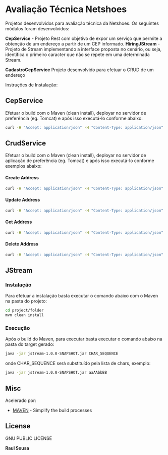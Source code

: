# Avaliação Técnica Netshoes

Projetos desenvolvidos para avaliação técnica da Netshoes. Os seguintes módulos foram desenvolvidos:

  <b>CepService</b> - Projeto Rest com objetivo de expor um serviço que permite a obtenção de um endereço a partir de um CEP                       informado.
  <b>HiringJStream</b> - Projeto de Stream implementando a interface proposta no cenário, ou seja, identifica o primeiro                              caracter que não se repete em uma determinada Stream.
  
<b>CadastroCepService</b> Projeto desenvolvido para efetuar o CRUD de um endereço

Instruções de Instalação:

## CepService
Efetuar o build com o Maven (clean install), deployar no servidor de preferência (eg. Tomcat) e após isso executá-lo conforme abaixo:

```sh
curl -H "Accept: application/json" -H "Content-Type: application/json"  -X POST -d '{"id":"06807060"}' http://host:port/cepservice/api/
```

## CrudService
Efetuar o build com o Maven (clean install), deployar no servidor de aplicação de preferência (eg. Tomcat) e após isso executá-lo conforme exemplos abaixo:

#### Create Address

```sh
curl -H "Accept: application/json" -H "Content-Type: application/json"  -X POST -d '{"rua":"Rua Netshoes","numero":"2015","cep":"06015015","cidade":"Netshoes","estado":"SP"}' http://host:port/crudservice/api/
```
#### Update Address

```sh
curl -H "Accept: application/json" -H "Content-Type: application/json"  -X PUT -d '{"id":"1f743aa3-1df3-4a79-8666-7e820fb4a3c6","rua":"Rua 20","numero":"02","cep":"06753163","bairro":null,"cidade":"aaaaa","estado":"BA","complemento":null}' http://host:port/crudservice/api/
```

#### Get Address

```sh
curl -H "Accept: application/json" -H "Content-Type: application/json"  -X GET http://host:port/crudservice/api/id
```

#### Delete Address

```sh
curl -H "Accept: application/json" -H "Content-Type: application/json"  -X DELETE http://host:port/crudservice/api/id
```

## JStream
### Instalação
Para efetuar a instalação basta executar o comando abaixo com o Maven na pasta do projeto:
```sh
cd project/folder
mvn clean install
```

### Execução

Após o build do Maven, para executar basta executar o comando abaixo na pasta do target gerado:
```sh
java -jar jstream-1.0.0-SNAPSHOT.jar CHAR_SEQUENCE
```
onde CHAR_SEQUENCE será substituído pela lista de chars, exemplo:
```sh
java -jar jstream-1.0.0-SNAPSHOT.jar aaAAbbBB
```


## Misc

Acelerado por:

* [MAVEN] - Simplify the build processes

License
----
GNU PUBLIC LICENSE

**Raul Sousa**

[MAVEN]:https://maven.apache.org/

